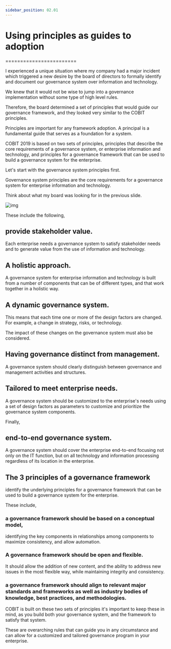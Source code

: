 ```yaml
---
sidebar_position: 02.01
---
```


# Using principles as guides to adoption
========================



I experienced a unique situation where my company had a major incident which triggered a new desire by the board of directors to formally identify and document our governance system over information and technology. 

We knew that it would not be wise to jump into a governance implementation without some type of high level rules. 

Therefore, the board determined a set of principles that would guide our governance framework, and they looked very similar to the COBIT principles. 

Principles are important for any framework adoption. A principal is a fundamental guide that serves as a foundation for a system. 

COBIT 2019 is based on two sets of principles, principles that describe the core requirements of a governance system, or enterprise information and technology, and principles for a governance framework that can be used to build a governance system for the enterprise. 

Let's start with the governance system principles first. 

Governance system principles are the core requirements for a governance system for enterprise information and technology. 

Think about what my board was looking for in the previous slide.

![img](/img/Cobit_Governance_System_Principles.png)
 
These include the following, 

## provide stakeholder value. 

Each enterprise needs a governance system to satisfy stakeholder needs and to generate value from the use of information and technology. 

## A holistic approach. 

A governance system for enterprise information and technology is built from a number of components that can be of different types, and that work together in a holistic way. 

## A dynamic governance system. 

This means that each time one or more of the design factors are changed. For example, a change in strategy, risks, or technology. 

The impact of these changes on the governance system must also be considered. 

## Having governance distinct from management. 

A governance system should clearly distinguish between governance and management activities and structures. 

## Tailored to meet enterprise needs. 

A governance system should be customized to the enterprise's needs using a set of design factors as parameters to customize and prioritize the governance system components. 

Finally, 

## end-to-end governance system. 

A governance system should cover the enterprise end-to-end focusing not only on the IT function, but on all technology and information processing regardless of its location in the enterprise. 



## The 3 principles of a governance framework 

identify the underlying principles for a governance framework that can be used to build a governance system for the enterprise. 

These include, 

### a governance framework should be based on a conceptual model, 

identifying the key components in relationships among components to maximize consistency, and allow automation. 

### A governance framework should be open and flexible. 

It should allow the addition of new content, and the ability to address new issues in the most flexible way, while maintaining integrity and consistency. 

### a governance framework should align to relevant major standards and frameworks as well as industry bodies of knowledge, best practices, and methodologies. 

COBIT is built on these two sets of principles it's important to keep these in mind, as you build both your governance system, and the framework to satisfy that system. 

These are overarching rules that can guide you in any circumstance and can allow for a customized and tailored governance program in your enterprise.
